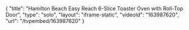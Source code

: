 {
    "title": "Hamilton Beach Easy Reach 6-Slice Toaster Oven with Roll-Top Door",
    "type": "solo",
    "layout": "iframe-static",
    "videoId": "163987620",
    "url": "\/tvpembed\/163987620"
}